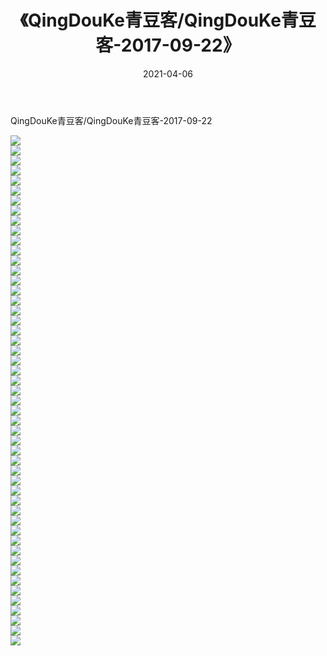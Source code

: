 ﻿---
layout: post
title:  《QingDouKe青豆客/QingDouKe青豆客-2017-09-22》
date:   2021-04-06
img: http://img.660000.xyz/Sharelink/网络美图/2021/QingDouKe青豆客/QingDouKe青豆客-2017-09-22/000.jpg
categories: [美女, 清纯, 唯美]
---

QingDouKe青豆客/QingDouKe青豆客-2017-09-22

 ![](http://img.660000.xyz/Sharelink/网络美图/2021/QingDouKe青豆客/QingDouKe青豆客-2017-09-22/001.jpg) <br>![](http://img.660000.xyz/Sharelink/网络美图/2021/QingDouKe青豆客/QingDouKe青豆客-2017-09-22/002.jpg) <br>![](http://img.660000.xyz/Sharelink/网络美图/2021/QingDouKe青豆客/QingDouKe青豆客-2017-09-22/003.jpg) <br>![](http://img.660000.xyz/Sharelink/网络美图/2021/QingDouKe青豆客/QingDouKe青豆客-2017-09-22/004.jpg) <br>![](http://img.660000.xyz/Sharelink/网络美图/2021/QingDouKe青豆客/QingDouKe青豆客-2017-09-22/005.jpg) <br>![](http://img.660000.xyz/Sharelink/网络美图/2021/QingDouKe青豆客/QingDouKe青豆客-2017-09-22/006.jpg) <br>![](http://img.660000.xyz/Sharelink/网络美图/2021/QingDouKe青豆客/QingDouKe青豆客-2017-09-22/007.jpg) <br>![](http://img.660000.xyz/Sharelink/网络美图/2021/QingDouKe青豆客/QingDouKe青豆客-2017-09-22/008.jpg) <br>![](http://img.660000.xyz/Sharelink/网络美图/2021/QingDouKe青豆客/QingDouKe青豆客-2017-09-22/009.jpg) <br>![](http://img.660000.xyz/Sharelink/网络美图/2021/QingDouKe青豆客/QingDouKe青豆客-2017-09-22/010.jpg) <br>![](http://img.660000.xyz/Sharelink/网络美图/2021/QingDouKe青豆客/QingDouKe青豆客-2017-09-22/011.jpg) <br>![](http://img.660000.xyz/Sharelink/网络美图/2021/QingDouKe青豆客/QingDouKe青豆客-2017-09-22/012.jpg) <br>![](http://img.660000.xyz/Sharelink/网络美图/2021/QingDouKe青豆客/QingDouKe青豆客-2017-09-22/013.jpg) <br>![](http://img.660000.xyz/Sharelink/网络美图/2021/QingDouKe青豆客/QingDouKe青豆客-2017-09-22/014.jpg) <br>![](http://img.660000.xyz/Sharelink/网络美图/2021/QingDouKe青豆客/QingDouKe青豆客-2017-09-22/015.jpg) <br>![](http://img.660000.xyz/Sharelink/网络美图/2021/QingDouKe青豆客/QingDouKe青豆客-2017-09-22/016.jpg) <br>![](http://img.660000.xyz/Sharelink/网络美图/2021/QingDouKe青豆客/QingDouKe青豆客-2017-09-22/017.jpg) <br>![](http://img.660000.xyz/Sharelink/网络美图/2021/QingDouKe青豆客/QingDouKe青豆客-2017-09-22/018.jpg) <br>![](http://img.660000.xyz/Sharelink/网络美图/2021/QingDouKe青豆客/QingDouKe青豆客-2017-09-22/019.jpg) <br>![](http://img.660000.xyz/Sharelink/网络美图/2021/QingDouKe青豆客/QingDouKe青豆客-2017-09-22/020.jpg) <br>![](http://img.660000.xyz/Sharelink/网络美图/2021/QingDouKe青豆客/QingDouKe青豆客-2017-09-22/021.jpg) <br>![](http://img.660000.xyz/Sharelink/网络美图/2021/QingDouKe青豆客/QingDouKe青豆客-2017-09-22/022.jpg) <br>![](http://img.660000.xyz/Sharelink/网络美图/2021/QingDouKe青豆客/QingDouKe青豆客-2017-09-22/023.jpg) <br>![](http://img.660000.xyz/Sharelink/网络美图/2021/QingDouKe青豆客/QingDouKe青豆客-2017-09-22/024.jpg) <br>![](http://img.660000.xyz/Sharelink/网络美图/2021/QingDouKe青豆客/QingDouKe青豆客-2017-09-22/025.jpg) <br>![](http://img.660000.xyz/Sharelink/网络美图/2021/QingDouKe青豆客/QingDouKe青豆客-2017-09-22/026.jpg) <br>![](http://img.660000.xyz/Sharelink/网络美图/2021/QingDouKe青豆客/QingDouKe青豆客-2017-09-22/027.jpg) <br>![](http://img.660000.xyz/Sharelink/网络美图/2021/QingDouKe青豆客/QingDouKe青豆客-2017-09-22/028.jpg) <br>![](http://img.660000.xyz/Sharelink/网络美图/2021/QingDouKe青豆客/QingDouKe青豆客-2017-09-22/029.jpg) <br>![](http://img.660000.xyz/Sharelink/网络美图/2021/QingDouKe青豆客/QingDouKe青豆客-2017-09-22/030.jpg) <br>![](http://img.660000.xyz/Sharelink/网络美图/2021/QingDouKe青豆客/QingDouKe青豆客-2017-09-22/031.jpg) <br>![](http://img.660000.xyz/Sharelink/网络美图/2021/QingDouKe青豆客/QingDouKe青豆客-2017-09-22/032.jpg) <br>![](http://img.660000.xyz/Sharelink/网络美图/2021/QingDouKe青豆客/QingDouKe青豆客-2017-09-22/033.jpg) <br>![](http://img.660000.xyz/Sharelink/网络美图/2021/QingDouKe青豆客/QingDouKe青豆客-2017-09-22/034.jpg) <br>![](http://img.660000.xyz/Sharelink/网络美图/2021/QingDouKe青豆客/QingDouKe青豆客-2017-09-22/035.jpg) <br>![](http://img.660000.xyz/Sharelink/网络美图/2021/QingDouKe青豆客/QingDouKe青豆客-2017-09-22/036.jpg) <br>![](http://img.660000.xyz/Sharelink/网络美图/2021/QingDouKe青豆客/QingDouKe青豆客-2017-09-22/037.jpg) <br>![](http://img.660000.xyz/Sharelink/网络美图/2021/QingDouKe青豆客/QingDouKe青豆客-2017-09-22/038.jpg) <br>![](http://img.660000.xyz/Sharelink/网络美图/2021/QingDouKe青豆客/QingDouKe青豆客-2017-09-22/039.jpg) <br>![](http://img.660000.xyz/Sharelink/网络美图/2021/QingDouKe青豆客/QingDouKe青豆客-2017-09-22/040.jpg) <br>![](http://img.660000.xyz/Sharelink/网络美图/2021/QingDouKe青豆客/QingDouKe青豆客-2017-09-22/041.jpg) <br>![](http://img.660000.xyz/Sharelink/网络美图/2021/QingDouKe青豆客/QingDouKe青豆客-2017-09-22/042.jpg) <br>![](http://img.660000.xyz/Sharelink/网络美图/2021/QingDouKe青豆客/QingDouKe青豆客-2017-09-22/043.jpg) <br>![](http://img.660000.xyz/Sharelink/网络美图/2021/QingDouKe青豆客/QingDouKe青豆客-2017-09-22/044.jpg) <br>![](http://img.660000.xyz/Sharelink/网络美图/2021/QingDouKe青豆客/QingDouKe青豆客-2017-09-22/045.jpg) <br>![](http://img.660000.xyz/Sharelink/网络美图/2021/QingDouKe青豆客/QingDouKe青豆客-2017-09-22/046.jpg) <br>![](http://img.660000.xyz/Sharelink/网络美图/2021/QingDouKe青豆客/QingDouKe青豆客-2017-09-22/047.jpg) <br>![](http://img.660000.xyz/Sharelink/网络美图/2021/QingDouKe青豆客/QingDouKe青豆客-2017-09-22/048.jpg) <br>![](http://img.660000.xyz/Sharelink/网络美图/2021/QingDouKe青豆客/QingDouKe青豆客-2017-09-22/049.jpg) <br>![](http://img.660000.xyz/Sharelink/网络美图/2021/QingDouKe青豆客/QingDouKe青豆客-2017-09-22/050.jpg) <br>![](http://img.660000.xyz/Sharelink/网络美图/2021/QingDouKe青豆客/QingDouKe青豆客-2017-09-22/051.jpg) <br>